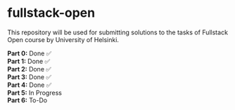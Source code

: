 # fullstack-open
This repository will be used for submitting solutions to the tasks of Fullstack Open course by University of Helsinki.

**Part 0:** Done ✅\
**Part 1:** Done ✅\
**Part 2:** Done ✅\
**Part 3:** Done ✅\
**Part 4:** Done ✅\
**Part 5:** In Progress\
**Part 6:** To-Do
